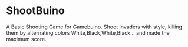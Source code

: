 ShootBuino
==========

A Basic Shooting Game for Gamebuino. Shoot invaders with style, killing them by alternating colors White,Black,White,Black... and made the maximum score.
